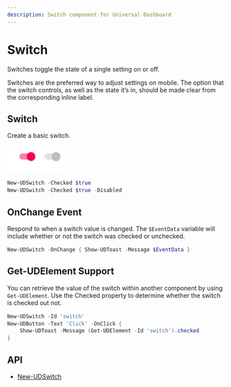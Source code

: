 ```yaml
---
description: Switch component for Universal Dashboard
---
```


# Switch

Switches toggle the state of a single setting on or off.

Switches are the preferred way to adjust settings on mobile. The option that the switch controls, as well as the state it’s in, should be made clear from the corresponding inline label.

## Switch

Create a basic switch.

![](<../../../../.gitbook/assets/image (52).png>)

```powershell
New-UDSwitch -Checked $true 
New-UDSwitch -Checked $true -Disabled
```

## OnChange Event

Respond to when a switch value is changed. The `$EventData` variable will include whether or not the switch was checked or unchecked.

```powershell
New-UDSwitch -OnChange { Show-UDToast -Message $EventData }
```

## Get-UDElement Support

You can retrieve the value of the switch within another component by using `Get-UDElement`. Use the Checked property to determine whether the switch is checked out not.

```powershell
New-UDSwitch -Id 'switch' 
New-UDButton -Text 'Click' -OnClick {
    Show-UDToast -Message (Get-UDElement -Id 'switch').checked
}
```

## API

* [New-UDSwitch](https://github.com/ironmansoftware/universal-docs/blob/master/cmdlets/New-UDSwitch.txt)
